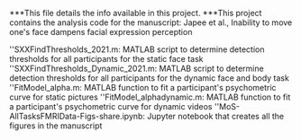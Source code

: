 ***This file details the info available in this project.
***This project contains the analysis code for the manuscript: Japee et al., Inability to move one's face dampens facial expression perception

''SXXFindThresholds_2021.m: MATLAB script to determine detection thresholds for all participants for the static face task
''SXXFindThresholds_Dynamic_2021.m: MATLAB script to determine detection thresholds for all participants for the dynamic face and body task
''FitModel_alpha.m: MATLAB function to fit a participant's psychometric curve for static pictures
''FitModel_alphadynamic.m: MATLAB function to fit a participant's psychometric curve for dynamic videos
''MoS-AllTasksFMRIData-Figs-share.ipynb: Jupyter notebook that creates all the figures in the manuscript

